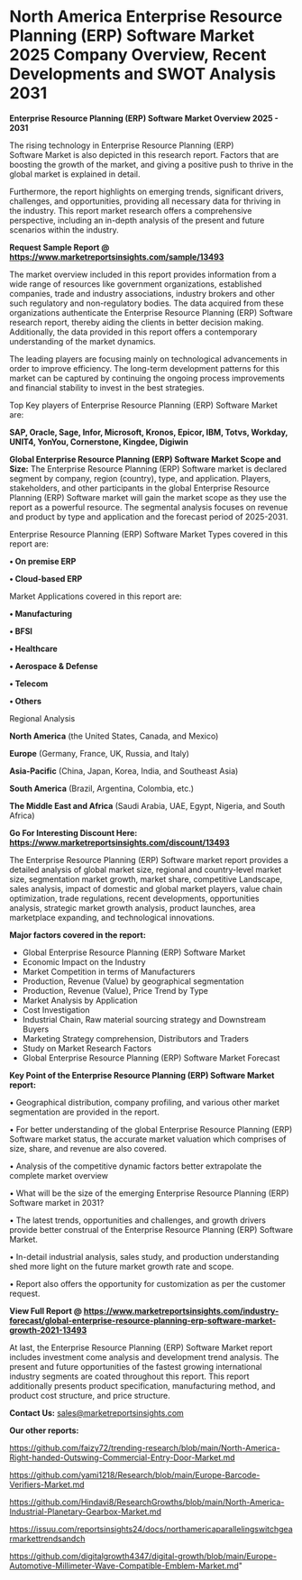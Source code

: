  # North America Enterprise Resource Planning (ERP) Software Market 2025 Company Overview, Recent Developments and SWOT Analysis 2031

<Strong> Enterprise Resource Planning (ERP) Software Market Overview 2025 - 2031</strong>

The rising technology in Enterprise Resource Planning (ERP) Software Market is also depicted in this research report. Factors that are boosting the growth of the market, and giving a positive push to thrive in the global market is explained in detail.

Furthermore, the report highlights on emerging trends, significant drivers, challenges, and opportunities, providing all necessary data for thriving in the industry. This report market research offers a comprehensive perspective, including an in-depth analysis of the present and future scenarios within the industry.

<strong>Request Sample Report @ <a href=https://www.marketreportsinsights.com/sample/13493>https://www.marketreportsinsights.com/sample/13493</a></strong>

The market overview included in this report provides information from a wide range of resources like government organizations, established companies, trade and industry associations, industry brokers and other such regulatory and non-regulatory bodies. The data acquired from these organizations authenticate the Enterprise Resource Planning (ERP) Software research report, thereby aiding the clients in better decision making. Additionally, the data provided in this report offers a contemporary understanding of the market dynamics.

The leading players are focusing mainly on technological advancements in order to improve efficiency. The long-term development patterns for this market can be captured by continuing the ongoing process improvements and financial stability to invest in the best strategies.

Top Key players of Enterprise Resource Planning (ERP) Software Market are:

<strong>SAP, Oracle, Sage, Infor, Microsoft, Kronos, Epicor, IBM, Totvs, Workday, UNIT4, YonYou, Cornerstone, Kingdee, Digiwin</strong>

<strong><b>Global Enterprise Resource Planning (ERP) Software Market Scope and Size:</b></strong>
The Enterprise Resource Planning (ERP) Software market is declared segment by company, region (country), type, and application. Players, stakeholders, and other participants in the global Enterprise Resource Planning (ERP) Software market will gain the market scope as they use the report as a powerful resource. The segmental analysis focuses on revenue and product by type and application and the forecast period of 2025-2031.

Enterprise Resource Planning (ERP) Software Market Types covered in this report are:

<strong>• On premise ERP

• Cloud-based ERP</strong>

Market Applications covered in this report are:

<strong>• Manufacturing

• BFSI

• Healthcare

• Aerospace & Defense

• Telecom

• Others</strong> 

Regional Analysis

<strong>North America</strong> (the United States, Canada, and Mexico)

<strong>Europe</strong> (Germany, France, UK, Russia, and Italy)

<strong>Asia-Pacific</strong> (China, Japan, Korea, India, and Southeast Asia)

<strong>South America</strong> (Brazil, Argentina, Colombia, etc.)

<strong>The Middle East and Africa</strong> (Saudi Arabia, UAE, Egypt, Nigeria, and South Africa)

<strong>Go For Interesting Discount Here: <a href=https://www.marketreportsinsights.com/discount/13493>https://www.marketreportsinsights.com/discount/13493</a></strong>

The Enterprise Resource Planning (ERP) Software market report provides a detailed analysis of global market size, regional and country-level market size, segmentation market growth, market share, competitive Landscape, sales analysis, impact of domestic and global market players, value chain optimization, trade regulations, recent developments, opportunities analysis, strategic market growth analysis, product launches, area marketplace expanding, and technological innovations.

<strong><b>Major factors covered in the report:</b></strong>
<ul>
  <li>Global Enterprise Resource Planning (ERP) Software Market </li>
  <li>Economic Impact on the Industry</li>
  <li>Market Competition in terms of Manufacturers</li>
  <li>Production, Revenue (Value) by geographical segmentation</li>
  <li>Production, Revenue (Value), Price Trend by Type</li>
  <li>Market Analysis by Application</li>
  <li>Cost Investigation</li>
  <li>Industrial Chain, Raw material sourcing strategy and Downstream Buyers</li>
  <li>Marketing Strategy comprehension, Distributors and Traders</li>
  <li>Study on Market Research Factors</li>
  <li>Global Enterprise Resource Planning (ERP) Software Market Forecast</li>
</ul>

<strong><b>Key Point of the Enterprise Resource Planning (ERP) Software Market report:</b></strong>

• Geographical distribution, company profiling, and various other market segmentation are provided in the report.

• For better understanding of the global Enterprise Resource Planning (ERP) Software market status, the accurate market valuation which comprises of size, share, and revenue are also covered.

• Analysis of the competitive dynamic factors better extrapolate the complete market overview

• What will be the size of the emerging Enterprise Resource Planning (ERP) Software market in 2031?

• The latest trends, opportunities and challenges, and growth drivers provide better construal of the Enterprise Resource Planning (ERP) Software Market.

• In-detail industrial analysis, sales study, and production understanding shed more light on the future market growth rate and scope.

• Report also offers the opportunity for customization as per the customer request.

<strong><b>View Full Report @ <a href=https://www.marketreportsinsights.com/industry-forecast/global-enterprise-resource-planning-erp-software-market-growth-2021-13493>https://www.marketreportsinsights.com/industry-forecast/global-enterprise-resource-planning-erp-software-market-growth-2021-13493</a></b></strong>


At last, the Enterprise Resource Planning (ERP) Software Market report includes investment come analysis and development trend analysis. The present and future opportunities of the fastest growing international industry segments are coated throughout this report. This report additionally presents product specification, manufacturing method, and product cost structure, and price structure.

<strong>Contact Us:</strong>
sales@marketreportsinsights.com

<strong>Our other reports:</strong>

<a href=https://github.com/faizy72/trending-research/blob/main/North-America-Right-handed-Outswing-Commercial-Entry-Door-Market.md>https://github.com/faizy72/trending-research/blob/main/North-America-Right-handed-Outswing-Commercial-Entry-Door-Market.md</a>

<a href=https://github.com/yami1218/Research/blob/main/Europe-Barcode-Verifiers-Market.md>https://github.com/yami1218/Research/blob/main/Europe-Barcode-Verifiers-Market.md</a>

<a href=https://github.com/Hindavi8/ResearchGrowths/blob/main/North-America-Industrial-Planetary-Gearbox-Market.md>https://github.com/Hindavi8/ResearchGrowths/blob/main/North-America-Industrial-Planetary-Gearbox-Market.md</a>

<a href=https://issuu.com/reportsinsights24/docs/northamericaparallelingswitchgearmarkettrendsandch>https://issuu.com/reportsinsights24/docs/northamericaparallelingswitchgearmarkettrendsandch</a>

<a href=https://github.com/digitalgrowth4347/digital-growth/blob/main/Europe-Automotive-Millimeter-Wave-Compatible-Emblem-Market.md>https://github.com/digitalgrowth4347/digital-growth/blob/main/Europe-Automotive-Millimeter-Wave-Compatible-Emblem-Market.md</a>"
